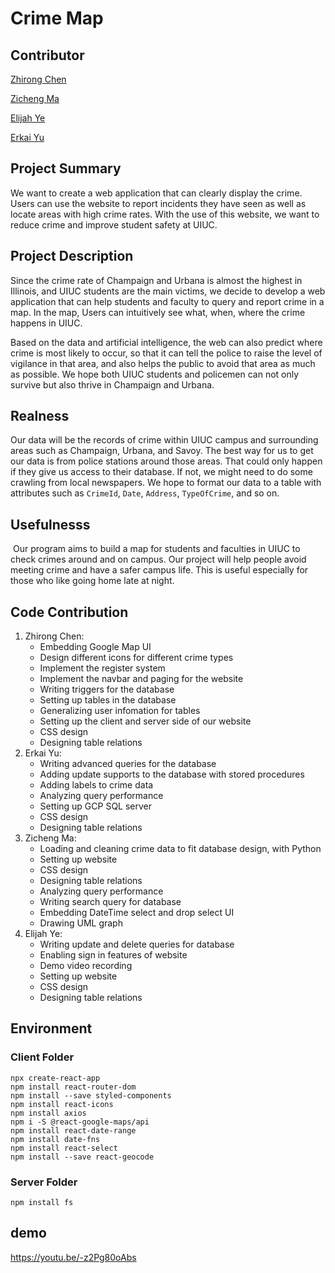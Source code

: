 # Crime Map

## Contributor
[Zhirong Chen](https://github.com/rong-hash)

[Zicheng Ma](https://github.com/ZichengMa)

[Elijah Ye](https://github.com/Elijah-Ye)

[Erkai Yu](https://github.com/silkrow)

## Project Summary
We want to create a web application that can clearly display the crime. Users can use the website to report incidents they have seen as well as locate areas with high crime rates. With the use of this website, we want to reduce crime and improve student safety at UIUC.

## Project Description
Since the crime rate of Champaign and Urbana is almost the highest in Illinois, and UIUC students are the main victims, we decide to develop a web application that can help students and faculty to query and report crime in a map. In the map, Users can intuitively see what, when, where the crime happens in UIUC. 

Based on the data and artificial intelligence, the web can also predict where crime is most likely to occur, so that it can tell the police to raise the level of vigilance in that area, and also helps the public to avoid that area as much as possible. We hope both UIUC students and policemen can not only survive but also thrive in Champaign and Urbana.

## Realness
Our data will be the records of crime within UIUC campus and surrounding areas such as Champaign, Urbana, and Savoy. The best way for us to get our data is from police stations around those areas. That could only happen if they give us access to their database. If not, we might need to do some crawling from local newspapers. We hope to format our data to a table with attributes such as `CrimeId`, `Date`, `Address`, `TypeOfCrime`, and so on. 

## Usefulnesss

​    Our program aims to build a map for students and faculties in UIUC to check crimes around and on campus. Our project will help people avoid meeting crime and have a safer campus life. This is useful especially for those who like going home late at night.


## Code Contribution
1. Zhirong Chen:
    * Embedding Google Map UI
    * Design different icons for different crime types
    * Implement the register system
    * Implement the navbar and paging for the website
    * Writing triggers for the database
    * Setting up tables in the database
    * Generalizing user infomation for tables
    * Setting up the client and server side of our website
    * CSS design
    * Designing table relations
2. Erkai Yu:
    * Writing advanced queries for the database
    * Adding update supports to the database with stored procedures
    * Adding labels to crime data
    * Analyzing query performance
    * Setting up GCP SQL server
    * CSS design
    * Designing table relations
3. Zicheng Ma:
    * Loading and cleaning crime data to fit database design, with Python
    * Setting up website
    * CSS design
    * Designing table relations
    * Analyzing query performance
    * Writing search query for database
    * Embedding DateTime select and drop select UI
    * Drawing UML graph
4. Elijah Ye:
    * Writing update and delete queries for database
    * Enabling sign in features of website
    * Demo video recording
    * Setting up website
    * CSS design
    * Designing table relations

## Environment

### Client Folder
    npx create-react-app
    npm install react-router-dom 
    npm install --save styled-components
    npm install react-icons
    npm install axios
    npm i -S @react-google-maps/api
    npm install react-date-range
    npm install date-fns
    npm install react-select
    npm install --save react-geocode

### Server Folder
    npm install fs

## demo
https://youtu.be/-z2Pg80oAbs

